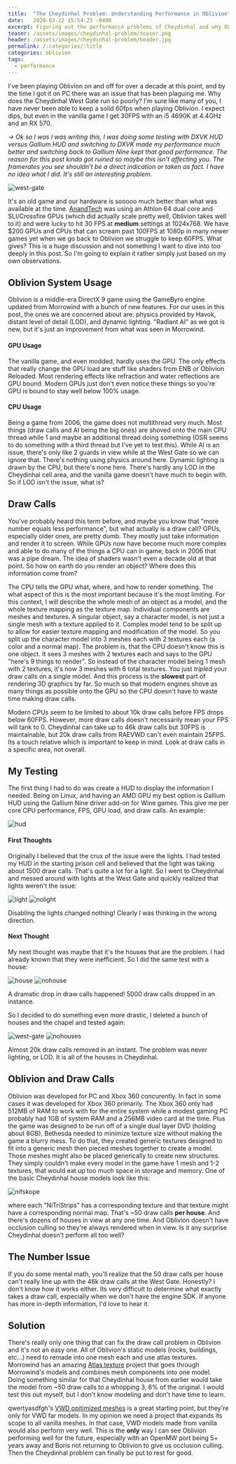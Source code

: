 ```yaml
---
title:  "The Cheydinhal Problem: Understanding Performance in Oblivion"
date:   2020-03-22 15:54:25 -0400
excerpt: Figuring out the performance problems of Cheydinhal and why Oblivion doesn't perform well.
teaser: /assets/images/cheydinhal-problem/teaser.png
header: /assets/images/cheydinhal-problem/header.jpg
permalink: /:categories/:title
categories: oblivion 
tags:
  - performance
---
```


I've been playing Oblivion on and off for over a decade at this point, and by the time I got it on PC there was an issue that has been plaguing me.
Why does the Cheydinhal West Gate run so poorly?
I'm sure like many of you, I have never been able to keep a solid 60fps when playing Oblivion.
I expect dips, but even in the vanilla game I get 30FPS with an i5 4690K at 4.4GHz and an RX 570.

*-> Ok so I was I was writing this, I was doing some testing with DXVK HUD versus Gallium HUD and switching to DXVK made my performance much better and switching back to Gallium Nine kept that good performance.
The reason for this post kinda got ruined so maybe this isn't affecting you.
The framerates you see shouldn't be a direct indication or taken as fact.
I have no idea what I did.
It's still an interesting problem.*

![west-gate](/assets/images/cheydinhal-problem/cheydinhal-yes-houses.jpg)

It's an old game and our hardware is sooooo much better than what was available at the time.
[AnandTech][benchmark] was using an Athlon 64 dual core and SLI/Crossfire GPUs (which did actually scale pretty well, Oblivion takes well to it) and were lucky to hit 30 FPS at **medium** settings at 1024x768.
We have $200 GPUs and CPUs that can scream past 100FPS at 1080p in many newer games yet when we go back to Oblivion we struggle to keep 60FPS.
What gives?
This is a huge discussion and not something I want to dive into too deeply in this post. So I'm going to explain it rather simply just based on my own observations.



<h2>Oblivion System Usage</h2>

Oblivion is a middle-era DirectX 9 game using the GameByro engine updated from Morrowind with a bunch of new features.
For our uses in this post, the ones we are concerned about are: physics provided by Havok, distant level of detail (LOD), and dynamic lighting.
"Radiant AI" as we got is new, but it's just an improvement from what was seen in Morrowind.

<h4>GPU Usage</h4>

The vanilla game, and even modded, hardly uses the GPU.
The only effects that really change the GPU load are stuff like shaders from ENB or Oblivion Reloaded.
Most rendering effects like refraction and water reflections are GPU bound.
Modern GPUs just don't even notice these things so you're GPU is bound to stay well below 100% usage.

<h4>CPU Usage</h4>

Being a game from 2006, the game does not multithread very much.
Most things (draw calls and AI being the big ones) are shoved onto the main CPU thread while 1 and maybe an additional thread doing something
(OSR seems to do something with a third thread but I've yet to test this).
While AI is an issue, there's only like 2 guards in view while at the West Gate so we can ignore that.
There's nothing using physics around here.
Dynamic lighting is drawn by the CPU, but there's none here.
There's hardly any LOD in the Cheydinhal cell area, and the vanilla game doesn't have much to begin with.
So if LOD isn't the issue, what is?

<h2>Draw Calls</h2>

You've probably heard this term before, and maybe you know that "more number equals less performance", but what actually is a draw call?
GPUs, especially older ones, are pretty dumb. They mostly just take information and render it to screen.
While GPUs now have become much more complex and able to do many of the things a CPU can in game, back in 2006 that was a pipe dream.
The idea of shaders wasn't even a decade old at that point.
So how on earth do you render an object? Where does this information come from?

The CPU tells the GPU what, where, and how to render something.
The what aspect of this is the most important because it's the most limiting.
For this context, I will describe the whole mesh of an object as a model, and the whole texture mapping as the texture map.
Individual components are meshes and textures.
A singular object, say a character model, is not just a single mesh with a texture applied to it.
Complex model tend to be split up to allow for easier texture mapping and modification of the model.
So you split up the character model into 3 meshes each with 2 textures each (a color and a normal map).
The problem is, that the CPU doesn't know this is one object.
It sees 3 meshes with 2 textures each and says to the GPU "here's 9 things to render".
So instead of the character model being 1 mesh with 2 textures, it's now 3 meshes with 6 total textures.
You just *tripled* your draw calls on a single model.
And this process is the **slowest** part of rendering 3D graphics by far.
So much so that modern engines shove as many things as possible onto the GPU so the CPU doesn't have to waste time making draw calls.

Modern CPUs seem to be limited to about 10k draw calls before FPS drops below 60FPS.
However, more draw calls doesn't necessarily mean your FPS will tank to 0.
Cheydinhal can take up to 46k draw calls but 30FPS is maintainable, but 20k draw calls from RAEVWD can't even maintain 25FPS.
Its a touch relative which is important to keep in mind. Look at draw calls in a specific area, not overall.

<h2>My Testing</h2>

The first thing I had to do was create a HUD to display the information I needed.
Being on Linux, and having an AMD GPU my best option is Gallium HUD using the Gallium Nine driver add-on for Wine games.
This give me per core CPU performance, FPS, GPU load, and draw calls.
An example:

![hud](/assets/images/cheydinhal-problem/hud.jpg)

<h4>First Thoughts</h4>

Originally I believed that the crux of the issue were the lights.
I had tested my HUD in the starting prison cell and believed that the light was taking about 1500 draw calls.
That's quite a lot for a light.
So I went to Cheydinhal and messed around with lights at the West Gate and quickly realized that lights weren't the issue:

![light](/assets/images/cheydinhal-problem/light-on.jpg)
![nolight](/assets/images/cheydinhal-problem/light-off.jpg)

Disabling the lights changed nothing! Clearly I was thinking in the wrong direction.

<h4>Next Thought</h4>

My next thought was maybe that it's the houses that are the problem.
I had already known that they were inefficient.
So I did the same test with a house:

![house](/assets/images/cheydinhal-problem/house-on.jpg)
![nohouse](/assets/images/cheydinhal-problem/house-off.jpg)

A dramatic drop in draw calls happened!
5000 draw calls dropped in an instance.

So I decided to do something even more drastic, I deleted a bunch of houses and the chapel and tested again:

![west-gate](/assets/images/cheydinhal-problem/cheydinhal-yes-houses.jpg)
![nohouses](/assets/images/cheydinhal-problem/cheydinhal-no-houses.jpg)

Almost 20k draw calls removed in an instant. The problem was never lighting, or LOD. It is all of the houses in Cheydinhal.

<h2>Oblivion and Draw Calls</h2>

Oblivion was developed for PC and Xbox 360 concurently.
In fact in some cases it was developed for Xbox 360 primarily.
The Xbox 360 only had 512MB of RAM to work with for the entire system while a modest gaming PC probably had 1GB of system RAM and a 256MB video card at the time.
Plus the game was designed to be run off of a single dual layer DVD (holding about 8GB).
Bethesda needed to minimize texture size without making the game a blurry mess.
To do that, they created generic textures designed to fit into a generic mesh then pieced meshes together to create a model.
Those meshes might also be placed generically to create new structures.
They simply couldn't make every model in the game have 1 mesh and 1-2 textures, that would eat up too much space in storage and memory.
One of the basic Cheydinhal house models look like this:

![nifskope](/assets/images/cheydinhal-problem/nifskope.png)

where each "NiTriStrips" has a corresponding texture and that texture might have a corresponding normal map.
That's ~50 draw calls **per house**. And there's dozens of houses in view at any one time.
And Oblivion doesn't have occlusion culling so they're always rendered when in view.
Is it any surprise Cheydinhal doesn't perform all too well?

<h2>The Number Issue</h2>

If you do some mental math, you'll realize that the 50 draw calls per house can't really line up with the 46k draw calls at the West Gate.
Honestly? I don't know how it works either. Its very difficult to determine what exactly takes a draw call, especially when we don't have the engine SDK.
If anyone has more in-depth information, I'd love to hear it.

<h2>Solution</h2>

There's really only one thing that can fix the draw call problem in Oblivion and it's not an easy one.
All of Oblivion's static models (rocks, buildings, etc...) need to remade into one mesh each and use atlas textures.
Morrowind has an amazing [Atlas texture][atlas] project that goes through Morrowind's models and combines mesh components into one model.
Doing something similar for that Cheydinhal house from earlier would take the model from ~50 draw calls to a whopping 3, 6% of the original.
I would test this out myself, but I don't know modeling and don't have time to learn.

qwertyasdfgh's [VWD opitimized meshes][vwd] is a great starting point, but they're only for VWD far models.
In my opinion we need a project that expands its scope to all vanilla meshes. In that case, VWD models made from vanilla would also perform very well.
This is the **only** way I can see Oblivion performing well for the future, especially with an OpenMW port being 5+ years away and Boris not returning to Oblivion to give us occlusion culling.
Then the Cheydinhal problem can finally be put to rest for good.



[benchmark]:		https://www.anandtech.com/show/1996
[atlas]:		https://www.nexusmods.com/morrowind/mods/45399
[vwd]:			https://www.nexusmods.com/oblivion/mods/49595?
